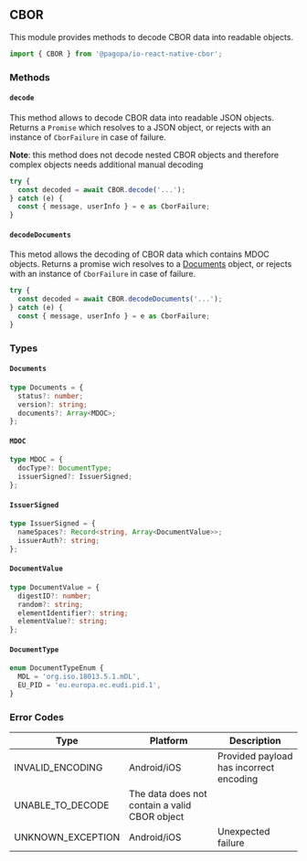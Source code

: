 ## CBOR

This module provides methods to decode CBOR data into readable objects.

```typescript
import { CBOR } from '@pagopa/io-react-native-cbor';
```

### Methods

#### `decode`

This method allows to decode CBOR data into readable JSON objects.
Returns a `Promise` which resolves to a JSON object, or rejects with an instance of `CborFailure` in case of failure.

**Note**: this method does not decode nested CBOR objects and therefore complex objects needs additional manual decoding

```typescript
try {
  const decoded = await CBOR.decode('...');
} catch (e) {
  const { message, userInfo } = e as CborFailure;
}
```

#### `decodeDocuments`

This metod allows the decoding of CBOR data which contains MDOC objects.
Returns a promise wich resolves to a [Documents](#documents) object, or rejects with an instance of `CborFailure` in case of failure.

```typescript
try {
  const decoded = await CBOR.decodeDocuments('...');
} catch (e) {
  const { message, userInfo } = e as CborFailure;
}
```

### Types

#### `Documents`

```typescript
type Documents = {
  status?: number;
  version?: string;
  documents?: Array<MDOC>;
};
```

#### `MDOC`

```typescript
type MDOC = {
  docType?: DocumentType;
  issuerSigned?: IssuerSigned;
};
```

#### `IssuerSigned`

```typescript
type IssuerSigned = {
  nameSpaces?: Record<string, Array<DocumentValue>>;
  issuerAuth?: string;
};
```

#### `DocumentValue`

```typescript
type DocumentValue = {
  digestID?: number;
  random?: string;
  elementIdentifier?: string;
  elementValue?: string;
};
```

#### `DocumentType`

```typescript
enum DocumentTypeEnum {
  MDL = 'org.iso.18013.5.1.mDL',
  EU_PID = 'eu.europa.ec.eudi.pid.1',
}
```

### Error Codes

| Type              | Platform                                      | Description                             |
| ----------------- | --------------------------------------------- | --------------------------------------- |
| INVALID_ENCODING  | Android/iOS                                   | Provided payload has incorrect encoding |
| UNABLE_TO_DECODE  | The data does not contain a valid CBOR object |
| UNKNOWN_EXCEPTION | Android/iOS                                   | Unexpected failure                      |
